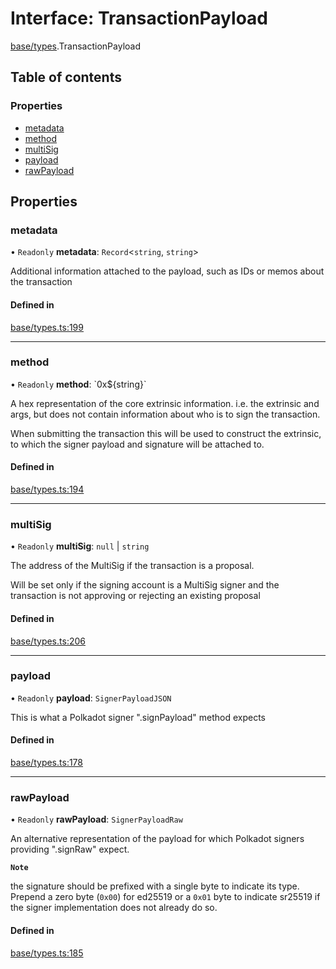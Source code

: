 # Interface: TransactionPayload

[base/types](../wiki/base.types).TransactionPayload

## Table of contents

### Properties

- [metadata](../wiki/base.types.TransactionPayload#metadata)
- [method](../wiki/base.types.TransactionPayload#method)
- [multiSig](../wiki/base.types.TransactionPayload#multisig)
- [payload](../wiki/base.types.TransactionPayload#payload)
- [rawPayload](../wiki/base.types.TransactionPayload#rawpayload)

## Properties

### metadata

• `Readonly` **metadata**: `Record`\<`string`, `string`\>

Additional information attached to the payload, such as IDs or memos about the transaction

#### Defined in

[base/types.ts:199](https://github.com/PolymeshAssociation/polymesh-sdk/blob/9a8715021/src/base/types.ts#L199)

___

### method

• `Readonly` **method**: \`0x$\{string}\`

A hex representation of the core extrinsic information. i.e. the extrinsic and args, but does not contain information about who is to sign the transaction.

When submitting the transaction this will be used to construct the extrinsic, to which
the signer payload and signature will be attached to.

#### Defined in

[base/types.ts:194](https://github.com/PolymeshAssociation/polymesh-sdk/blob/9a8715021/src/base/types.ts#L194)

___

### multiSig

• `Readonly` **multiSig**: ``null`` \| `string`

The address of the MultiSig if the transaction is a proposal.

Will be set only if the signing account is a MultiSig signer and the transaction is not approving or rejecting an existing proposal

#### Defined in

[base/types.ts:206](https://github.com/PolymeshAssociation/polymesh-sdk/blob/9a8715021/src/base/types.ts#L206)

___

### payload

• `Readonly` **payload**: `SignerPayloadJSON`

This is what a Polkadot signer ".signPayload" method expects

#### Defined in

[base/types.ts:178](https://github.com/PolymeshAssociation/polymesh-sdk/blob/9a8715021/src/base/types.ts#L178)

___

### rawPayload

• `Readonly` **rawPayload**: `SignerPayloadRaw`

An alternative representation of the payload for which Polkadot signers providing ".signRaw" expect.

**`Note`**

the signature should be prefixed with a single byte to indicate its type. Prepend a zero byte (`0x00`) for ed25519 or a `0x01` byte to indicate sr25519 if the signer implementation does not already do so.

#### Defined in

[base/types.ts:185](https://github.com/PolymeshAssociation/polymesh-sdk/blob/9a8715021/src/base/types.ts#L185)
